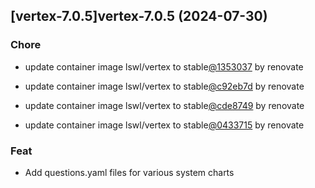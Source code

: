 

## [vertex-7.0.5]vertex-7.0.5 (2024-07-30)

### Chore



- update container image lswl/vertex to stable[@1353037](https://github.com/1353037) by renovate

- update container image lswl/vertex to stable[@c92eb7d](https://github.com/c92eb7d) by renovate

- update container image lswl/vertex to stable[@cde8749](https://github.com/cde8749) by renovate

- update container image lswl/vertex to stable[@0433715](https://github.com/0433715) by renovate

### Feat



- Add questions.yaml files for various system charts